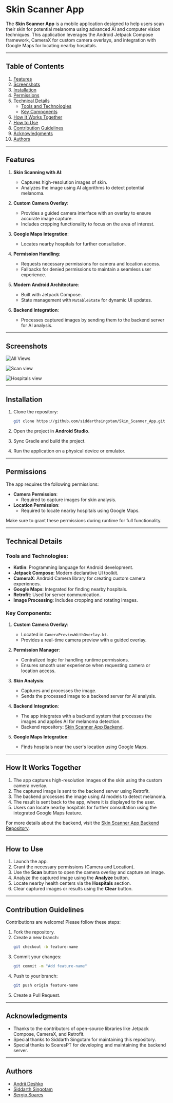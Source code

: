 # Skin Scanner App

The **Skin Scanner App** is a mobile application designed to help users scan their skin for potential melanoma using advanced AI and computer vision techniques. This application leverages the Android Jetpack Compose framework, CameraX for custom camera overlays, and integration with Google Maps for locating nearby hospitals.

---

## Table of Contents

1. [Features](#features)
2. [Screenshots](#screenshots)
3. [Installation](#installation)
4. [Permissions](#permissions)
5. [Technical Details](#technical-details)
    - [Tools and Technologies](#tools-and-technologies)
    - [Key Components](#key-components)
6. [How It Works Together](#how-it-works-together)
7. [How to Use](#how-to-use)
8. [Contribution Guidelines](#contribution-guidelines)
9. [Acknowledgments](#acknowledgments)
10. [Authors](#authors)

---

## Features

1. **Skin Scanning with AI**:
    - Captures high-resolution images of skin.
    - Analyzes the image using AI algorithms to detect potential melanoma.

2. **Custom Camera Overlay**:
    - Provides a guided camera interface with an overlay to ensure accurate image capture.
    - Includes cropping functionality to focus on the area of interest.

3. **Google Maps Integration**:
    - Locates nearby hospitals for further consultation.

4. **Permission Handling**:
    - Requests necessary permissions for camera and location access.
    - Fallbacks for denied permissions to maintain a seamless user experience.

5. **Modern Android Architecture**:
    - Built with Jetpack Compose.
    - State management with `MutableState` for dynamic UI updates.

6. **Backend Integration**:
    - Processes captured images by sending them to the backend server for AI analysis.

---

## Screenshots

![All Views](documents/views.png "All Views")


![Scan view](documents/scan_view.png "Scan View")


![Hospitals view](documents/hospitals_view.png "Hospitals view")

---

## Installation

1. Clone the repository:
   ```bash
   git clone https://github.com/siddarthsingotam/Skin_Scanner_App.git
   ```

2. Open the project in **Android Studio**.

3. Sync Gradle and build the project.

4. Run the application on a physical device or emulator.

---

## Permissions

The app requires the following permissions:

- **Camera Permission**:
    - Required to capture images for skin analysis.
- **Location Permission**:
    - Required to locate nearby hospitals using Google Maps.

Make sure to grant these permissions during runtime for full functionality.

---

## Technical Details

### Tools and Technologies:
- **Kotlin**: Programming language for Android development.
- **Jetpack Compose**: Modern declarative UI toolkit.
- **CameraX**: Android Camera library for creating custom camera experiences.
- **Google Maps**: Integrated for finding nearby hospitals.
- **Retrofit**: Used for server communication.
- **Image Processing**: Includes cropping and rotating images.

### Key Components:
1. **Custom Camera Overlay**:
    - Located in `CameraPreviewWithOverlay.kt`.
    - Provides a real-time camera preview with a guided overlay.

2. **Permission Manager**:
    - Centralized logic for handling runtime permissions.
    - Ensures smooth user experience when requesting camera or location access.

3. **Skin Analysis**:
    - Captures and processes the image.
    - Sends the processed image to a backend server for AI analysis.

4. **Backend Integration**:
    - The app integrates with a backend system that processes the images and applies AI for melanoma detection.
    - Backend repository: [Skin Scanner App Backend](https://github.com/SoaresPT/Skin_Scanner_App-backend/tree/main).

5. **Google Maps Integration**:
    - Finds hospitals near the user's location using Google Maps.

---

## How It Works Together

1. The app captures high-resolution images of the skin using the custom camera overlay.
2. The captured image is sent to the backend server using Retrofit.
3. The backend processes the image using AI models to detect melanoma.
4. The result is sent back to the app, where it is displayed to the user.
5. Users can locate nearby hospitals for further consultation using the integrated Google Maps feature.

For more details about the backend, visit the [Skin Scanner App Backend Repository](https://github.com/SoaresPT/Skin_Scanner_App-backend/tree/main).

---

## How to Use

1. Launch the app.
2. Grant the necessary permissions (Camera and Location).
3. Use the **Scan** button to open the camera overlay and capture an image.
4. Analyze the captured image using the **Analyze** button.
5. Locate nearby health centers via the **Hospitals** section.
6. Clear captured images or results using the **Clear** button.

---

## Contribution Guidelines

Contributions are welcome! Please follow these steps:

1. Fork the repository.
2. Create a new branch:
   ```bash
   git checkout -b feature-name
   ```
3. Commit your changes:
   ```bash
   git commit -m "Add feature-name"
   ```
4. Push to your branch:
   ```bash
   git push origin feature-name
   ```
5. Create a Pull Request.


---

## Acknowledgments

- Thanks to the contributors of open-source libraries like Jetpack Compose, CameraX, and Retrofit.
- Special thanks to Siddarth Singotam for maintaining this repository.
- Special thanks to SoaresPT for developing and maintaining the backend server.

---

## Authors

- [Andrii Deshko](https://github.com/LVNDLORD)
- [Siddarth Singotam](https://github.com/siddarthsingotam)
- [Sergio Soares](https://github.com/SoaresPT)

